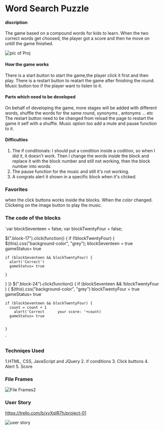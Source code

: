 # Word Search Puzzle

#### discription
The game based on a compound words for kids to learn. When the two correct words get choosed, the player got a score and then he move on untill the game finished. 

![pic of Proj](https://media.git.generalassemb.ly/user/49241/files/f9e3af8e-1f6f-4f89-962e-308dd8d7dc50)




#### How the game works

 There is a start button to start the game,the player click it first and then play. There is a restart button to reatart the game after finishing the round. Music button too if the player want to listen to it. 

#### Parts which need to be developed
On behalf of developing the game, more stages will be added with different words, shuffle the words for the same round, synonyms , antonyms ... etc
 The restart button need to be changed from reload the page to restart the game it self with a shuffle. Music option too add a mute and pause function to it.

#### Difficulties 
1. The if conditionals: I should put a condition inside a codition, so when I did it, it doesn't work. Then I change the words inside the block and replace it with the block number and still not working, then the block number into words. 
2. The pause function for the music and still it's not working.
3. A congrats alert it shown in a specific block when it's clicked.

### Favorites 
when the click buttons works inside the blocks.
When the color changed.
Clickeing on the image button to play the music.

### The code of the blocks

`var blockSeventeen = false;
var blockTwentyFour = false;

$(".block-17").click(function() {
  if (!blockTwentyFour) {
    $(this).css("background-color", "grey");
    blockSeventeen = true
    gameStatus= true 

    if (blockSeventeen && blockTwentyFour) {
      alert('Correct')
      gameStatus= true 
      
    }

  }
})
$(".block-24").click(function() {
  if (blockSeventeen && !blockTwentyFour ) {
    $(this).css("background-color", "grey")
    blockTwentyFour = true
    gameStatus= true 

    if (blockSeventeen && blockTwentyFour) {
      count = count + 1
        alert('Correct      your score: '+count)
      gameStatus= true 
      
     
    }
`

### Techniqes Used
1.HTML, CSS, JavaScript and JQuery 
2. if conditions
3. Click buttons
4. Alert
5. Score



### File Frames

![File Frames2](https://media.git.generalassemb.ly/user/49241/files/c5246f80-8087-48ab-8513-002c24d91ee9)

### User Story

https://trello.com/b/xyXqIR7h/project-01

![user story](https://media.git.generalassemb.ly/user/49241/files/3798cac2-df9f-4e02-86bf-d21e36c41a6e)






